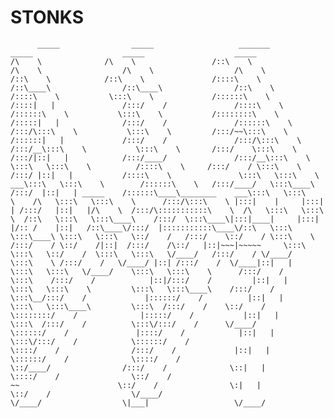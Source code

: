 # STONKS
          _____                _____                   _______                   _____                    _____                    _____                    /\    \              /\    \                 /::\    \                 /\    \                  /\    \                  /\    \                  /::\    \            /::\    \               /::::\    \               /::\____\                /::\____\                /::\    \                /::::\    \           \:::\    \             /::::::\    \             /::::|   |               /:::/    /               /::::\    \              /::::::\    \           \:::\    \           /::::::::\    \           /:::::|   |              /:::/    /               /::::::\    \            /:::/\:::\    \           \:::\    \         /:::/~~\:::\    \         /::::::|   |             /:::/    /               /:::/\:::\    \          /:::/__\:::\    \           \:::\    \       /:::/    \:::\    \       /:::/|::|   |            /:::/____/               /:::/__\:::\    \         \:::\   \:::\    \          /::::\    \     /:::/    / \:::\    \     /:::/ |::|   |           /::::\    \               \:::\   \:::\    \      ___\:::\   \:::\    \        /::::::\    \   /:::/____/   \:::\____\   /:::/  |::|   | _____    /::::::\____\________    ___\:::\   \:::\    \    /\   \:::\   \:::\    \      /:::/\:::\    \ |:::|    |     |:::|    | /:::/   |::|   |/\    \  /:::/\:::::::::::\    \  /\   \:::\   \:::\    \  /::\   \:::\   \:::\____\    /:::/  \:::\____\|:::|____|     |:::|    |/:: /    |::|   /::\____\/:::/  |:::::::::::\____\/::\   \:::\   \:::\____\ \:::\   \:::\   \::/    /   /:::/    \::/    / \:::\    \   /:::/    / \::/    /|::|  /:::/    /\::/   |::|~~~|~~~~~     \:::\   \:::\   \::/    /  \:::\   \:::\   \/____/   /:::/    / \/____/   \:::\    \ /:::/    /   \/____/ |::| /:::/    /  \/____|::|   |           \:::\   \:::\   \/____/    \:::\   \:::\    \      /:::/    /             \:::\    /:::/    /            |::|/:::/    /         |::|   |            \:::\   \:::\    \         \:::\   \:::\____\    /:::/    /               \:::\__/:::/    /             |::::::/    /          |::|   |             \:::\   \:::\____\         \:::\  /:::/    /    \::/    /                 \::::::::/    /              |:::::/    /           |::|   |              \:::\  /:::/    /          \:::\/:::/    /      \/____/                   \::::::/    /               |::::/    /            |::|   |               \:::\/:::/    /            \::::::/    /                                  \::::/    /                /:::/    /             |::|   |                \::::::/    /              \::::/    /                                    \::/____/                /:::/    /              \::|   |                 \::::/    /                \::/    /                                      ~~                      \::/    /                \:|   |                  \::/    /                  \/____/                                                                \/____/                  \|___|                   \/____/                                                                                                                                                            
